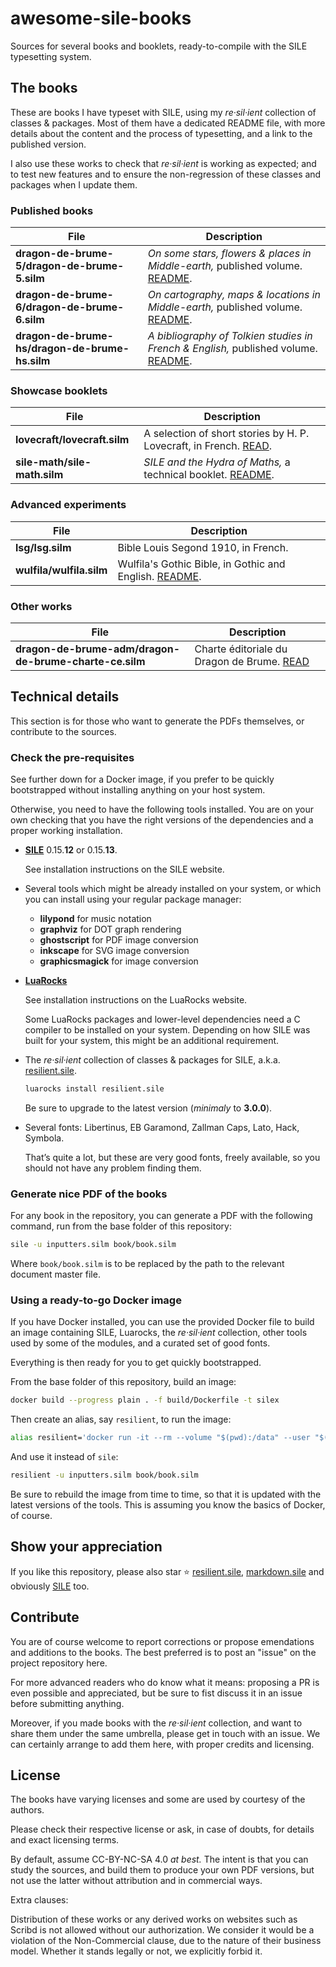 # awesome-sile-books

Sources for several books and booklets, ready-to-compile with the SILE typesetting system.

## The books

These are books I have typeset with SILE, using my _re·sil·ient_ collection of classes & packages.
Most of them have a dedicated README file, with more details about the content and the process of typesetting, and a link to the published version.

I also use these works to check that _re·sil·ient_ is working as expected; and to test new features and to ensure the non-regression of these classes and packages when I update them.

### Published books

| File | Description |
| ---- | ----------- |
| **dragon-de-brume-5/dragon-de-brume-5.silm** | _On some stars, flowers & places in Middle-earth,_ published volume. [README](dragon-de-brume-5/README.md). |
| **dragon-de-brume-6/dragon-de-brume-6.silm** | _On cartography, maps & locations in Middle-earth,_ published volume. [README](dragon-de-brume-6/README.md). |
| **dragon-de-brume-hs/dragon-de-brume-hs.silm** | _A bibliography of Tolkien studies in French & English,_ published volume. [README](dragon-de-brume-hs/README.md). |

### Showcase booklets

| File | Description |
| ---- | ----------- |
| **lovecraft/lovecraft.silm**   | A selection of short stories by H. P. Lovecraft, in French. [READ](https://www.calameo.com/read/007349338e0ad825f365a). |
| **sile-math/sile-math.silm**  | _SILE and the Hydra of Maths,_ a technical booklet. [README](sile-math/README.md). |

### Advanced experiments

| File | Description |
| ---- | ----------- |
| **lsg/lsg.silm** | Bible Louis Segond 1910, in French. |
| **wulfila/wulfila.silm** | Wulfila's Gothic Bible, in Gothic and English. [README](wulfila/README.md). |

### Other works

| File | Description |
| ---- | ----------- |
| **dragon-de-brume-adm/dragon-de-brume-charte-ce.silm** | Charte éditoriale du Dragon de Brume. [READ](https://www.calameo.com/read/007349338022c2541ace5) |

## Technical details

This section is for those who want to generate the PDFs themselves, or contribute to the sources.

### Check the pre-requisites

See further down for a Docker image, if you prefer to be quickly bootstrapped without installing anything on your host system.

Otherwise, you need to have the following tools installed.
You are on your own checking that you have the right versions of the dependencies and a proper working installation.

 - [**SILE**](https://github.com/sile-typesetter/sile) 0.15.**12** or 0.15.**13**.

   See installation instructions on the SILE website.

 - Several tools which might be already installed on your system, or which you can install using your regular package manager:

   - **lilypond** for music notation
   - **graphviz** for DOT graph rendering
   - **ghostscript** for PDF image conversion
   - **inkscape** for SVG image conversion
   - **graphicsmagick** for image conversion

 - [**LuaRocks**](https://luarocks.org/)

   See installation instructions on the LuaRocks website.

   Some LuaRocks packages and lower-level dependencies need a C compiler to be installed on your system.
   Depending on how SILE was built for your system, this might be an additional requirement.

 - The _re·sil·ient_ collection of classes & packages for SILE, a.k.a. [resilient.sile](https://github.com/Omikhleia/resilient.sile).

   ```bash
   luarocks install resilient.sile
   ```

   Be sure to upgrade to the latest version (_minimaly_ to **3.0.0**).

 - Several fonts: Libertinus, EB Garamond, Zallman Caps, Lato, Hack, Symbola.

   That’s quite a lot, but these are very good fonts, freely available, so you should not have any problem finding them.

### Generate nice PDF of the books

For any book in the repository, you can generate a PDF with the following command, run from the base folder of this repository:

```bash
sile -u inputters.silm book/book.silm
```

Where `book/book.silm` is to be replaced by the path to the relevant document master file.

### Using a ready-to-go Docker image

If you have Docker installed, you can use the provided Docker file to build an image containing SILE, Luarocks, the _re·sil·ient_ collection, other tools used by some of the modules, and a curated set of good fonts.

Everything is then ready for you to get quickly bootstrapped.

From the base folder of this repository, build an image:

```bash
docker build --progress plain . -f build/Dockerfile -t silex
```

Then create an alias, say `resilient`, to run the image:

```bash
alias resilient='docker run -it --rm --volume "$(pwd):/data" --user "$(id -u):$(id -g)" silex'
```

And use it instead of `sile`:

```bash
resilient -u inputters.silm book/book.silm
```

Be sure to rebuild the image from time to time, so that it is updated with the latest versions of the tools.
This is assuming you know the basics of Docker, of course.

## Show your appreciation

If you like this repository, please also star ⭐ [resilient.sile](https://github.com/Omikhleia/resilient.sile), [markdown.sile](https://github.com/Omikhleia/markdown.sile) and obviously [SILE](https://github.com/sile-typesetter/sile) too.

## Contribute

You are of course welcome to report corrections or propose emendations and additions to the books.
The best preferred is to post an "issue" on the project repository here.

For more advanced readers who do know what it means: proposing a PR is even possible and appreciated, but be sure to fist discuss it in an issue before submitting anything.

Moreover, if you made books with the _re·sil·ient_ collection, and want to share them under the same umbrella, please get in touch with an issue.
We can certainly arrange to add them here, with proper credits and licensing.

## License

The books have varying licenses and some are used by courtesy of the authors.

Please check their respective license or ask, in case of doubts, for details and exact licensing terms.

By default, assume CC-BY-NC-SA 4.0 _at best._
The intent is that you can study the sources, and build them to produce your own PDF versions, but not use the latter without attribution and in commercial ways.

Extra clauses:

Distribution of these works or any derived works on websites such as Scribd is not allowed without our authorization.
We consider it would be a violation of the Non-Commercial clause, due to the nature of their business model.
Whether it stands legally or not, we explicitly forbid it.
